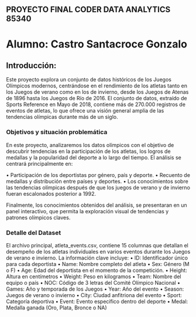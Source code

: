 ## PROYECTO FINAL CODER DATA ANALYTICS 85340

# Alumno: Castro Santacroce Gonzalo

## Introducción:

Este proyecto explora un conjunto de datos históricos de los Juegos Olímpicos modernos, centrándose en el rendimiento de los atletas tanto en los Juegos de verano como en los de invierno, desde los Juegos de Atenas de 1896 hasta los Juegos de Río de 2016. El conjunto de datos, extraído de Sports Reference en Mayo de 2018, contiene más de 270.000 registros de eventos de atletas, lo que ofrece una visión general amplia de las tendencias olímpicas durante más de un siglo.


### Objetivos y situación problemática

En este proyecto, analizaremos los datos olímpicos con el objetivo de descubrir tendencias en la participación de los atletas, los logros de medallas y la popularidad del deporte a lo largo del tiempo. El análisis se centrará principalmente en:

•	Participación de los deportistas por género, país y deporte.
•	Recuento de medallas y distribución entre países y deportes.
•	Los conocimientos sobre las tendencias olímpicas después de que los juegos de verano y de invierno fueran escalonados posterior a 1992.

Finalmente, los conocimientos obtenidos del análisis, se presentaran en un panel interactivo, que permita la exploración visual de tendencias y patrones olímpicos claves.

### Detalle del Dataset

El archivo principal, atleta_events.csv, contiene 15 columnas que detallan el desempeño de los atletas individuales en varios eventos durante los Juegos de verano e invierno. La información clave incluye:
•	ID: Identificador único para cada deportista
•	Name: Nombre completo del atleta
•	Sex: Género (M o F)
•	Age: Edad del deportista en el momento de la competición.
•	Height: Altura en centímetros
•	Weight: Peso en kilogramos
•	Team: Nombre del equipo o país
•	NOC: Código de 3 letras del Comité Olímpico Nacional
•	Games: Año y temporada de los Juegos
•	Year: Año del evento
•	Season: Juegos de verano o invierno
•	City: Ciudad anfitriona del evento
•	Sport: Categoría deportiva
•	Event: Evento específico dentro del deporte
•	Medal: Medalla ganada (Oro, Plata, Bronce o NA)





